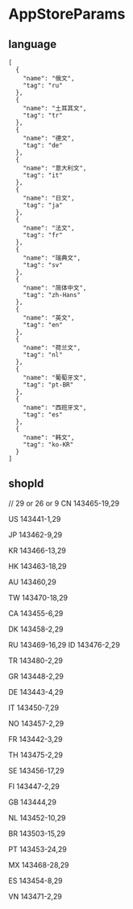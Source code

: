 # AppStoreParams

## language
    
    [
	  {
	    "name": "俄文",
	    "tag": "ru"
	  },
	  {
	    "name": "土耳其文",
	    "tag": "tr"
	  },
	  {
	    "name": "德文",
	    "tag": "de"
	  },
	  {
	    "name": "意大利文",
	    "tag": "it"
	  },
	  {
	    "name": "日文",
	    "tag": "ja"
	  },
	  {
	    "name": "法文",
	    "tag": "fr"
	  },
	  {
	    "name": "瑞典文",
	    "tag": "sv"
	  },
	  {
	    "name": "简体中文",
	    "tag": "zh-Hans"
	  },
	  {
	    "name": "英文",
	    "tag": "en"
	  },
	  {
	    "name": "荷兰文",
	    "tag": "nl"
	  },
	  {
	    "name": "葡萄牙文",
	    "tag": "pt-BR"
	  },
	  {
	    "name": "西班牙文",
	    "tag": "es"
	  },
	  {
	    "name": "韩文",
	    "tag": "ko-KR"
	  }
	]

## shopId
// 29 or 26 or 9
CN 143465-19,29

US 143441-1,29

JP 143462-9,29

KR 143466-13,29

HK 143463-18,29

AU 143460,29

TW 143470-18,29

CA 143455-6,29

DK 143458-2,29

RU 143469-16,29
ID 143476-2,29

TR 143480-2,29

GR 143448-2,29

DE 143443-4,29

IT 143450-7,29

NO 143457-2,29

FR 143442-3,29

TH 143475-2,29

SE 143456-17,29

FI 143447-2,29

GB 143444,29

NL 143452-10,29

BR 143503-15,29

PT 143453-24,29

MX 143468-28,29

ES 143454-8,29

VN 143471-2,29

